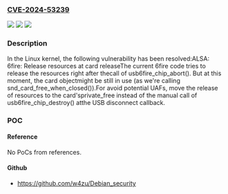 ### [CVE-2024-53239](https://cve.mitre.org/cgi-bin/cvename.cgi?name=CVE-2024-53239)
![](https://img.shields.io/static/v1?label=Product&message=Linux&color=blue)
![](https://img.shields.io/static/v1?label=Version&message=c6d43ba816d1cf1d125bfbfc938f2a28a87facf9%3C%2074357d0b5cd3ef544752bc9f21cbeee4902fae6c%20&color=brighgreen)
![](https://img.shields.io/static/v1?label=Vulnerability&message=n%2Fa&color=brighgreen)

### Description

In the Linux kernel, the following vulnerability has been resolved:ALSA: 6fire: Release resources at card releaseThe current 6fire code tries to release the resources right after thecall of usb6fire_chip_abort().  But at this moment, the card objectmight be still in use (as we're calling snd_card_free_when_closed()).For avoid potential UAFs, move the release of resources to the card'sprivate_free instead of the manual call of usb6fire_chip_destroy() atthe USB disconnect callback.

### POC

#### Reference
No PoCs from references.

#### Github
- https://github.com/w4zu/Debian_security

